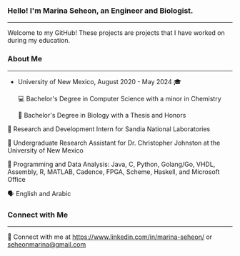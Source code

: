 ### Hello! I'm Marina Seheon, an Engineer and Biologist.
---
Welcome to my GitHub! These projects are projects that I have worked on during my education.


### About Me
---
- University of New Mexico, August 2020 - May 2024 🎓

   💻 Bachelor's Degree in Computer Science with a minor in Chemistry

   🧬 Bachelor's Degree in Biology with a Thesis and Honors

🧪 Research and Development Intern for Sandia National Laboratories

🎯 Undergraduate Research Assistant for Dr. Christopher Johnston at the University of New Mexico

💼 Programming and Data Analysis: Java, C, Python, Golang/Go, VHDL, Assembly, R, MATLAB, Cadence, FPGA, Scheme, Haskell, and Microsoft Office

🗣️ English and Arabic 


### Connect with Me
---
📨 Connect with me at https://www.linkedin.com/in/marina-seheon/ or seheonmarina@gmail.com
